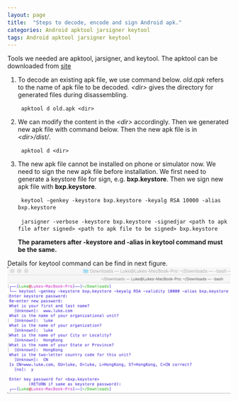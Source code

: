 ```yaml
---
layout: page
title:  "Steps to decode, encode and sign Android apk."
categories: Android apktool jarsigner keytool
tags: Android apktool jarsigner keytool
---
```


Tools we needed are apktool, jarsigner, and keytool. The apktool can be downloaded from [site](http://ibotpeaches.github.io/Apktool)

1. To decode an existing apk file, we use command below. _old.apk_ refers to the name of apk file to be decoded. _\<dir\>_ gives the directory for generated files during disassembling.

        apktool d old.apk <dir>

2. We can modify the content in the _\<dir\>_  accordingly. Then we generated new apk file with command below. Then the new apk file is in _\<dir\>/dist/_.

        apktool d <dir>

3. The new apk file cannot be installed on phone or simulator now. We need to sign the new apk file before installation. We first need to generate a keystore file for sign, e.g. **bxp.keystore**. Then we sign new apk file with **bxp.keystore**.

        keytool -genkey -keystore bxp.keystore -keyalg RSA 10000 -alias bxp.keystore

        jarsigner -verbose -keystore bxp.keystore -signedjar <path to apk file after signed> <path to apk file to be signed> bxp.keystore

    **The parameters after -keystore and -alias in keytool command must be the same.**

Details for keytool command can be find in next figure.
![image](/_figures/keytool.png)
